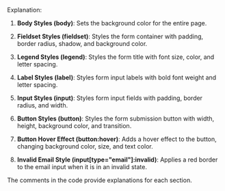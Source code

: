 

Explanation:

1. **Body Styles (body)**: Sets the background color for the entire page.

2. **Fieldset Styles (fieldset)**: Styles the form container with padding, border radius, shadow, and background color.

3. **Legend Styles (legend)**: Styles the form title with font size, color, and letter spacing.

4. **Label Styles (label)**: Styles form input labels with bold font weight and letter spacing.

5. **Input Styles (input)**: Styles form input fields with padding, border radius, and width.

6. **Button Styles (button)**: Styles the form submission button with width, height, background color, and transition.

7. **Button Hover Effect (button:hover)**: Adds a hover effect to the button, changing background color, size, and text color.

8. **Invalid Email Style (input[type="email"]:invalid)**: Applies a red border to the email input when it is in an invalid state.

The comments in the code provide explanations for each section.
